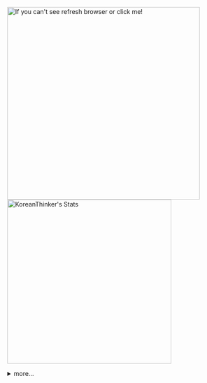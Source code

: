 <p  >
  <a target="_blank" href="https://github-readme-stats.vercel.app/api/wakatime?username=KoreanThinker&layout=compact&theme=dark&hide_border=true&langs_count=32" >
    <img width="440px"  src="https://github-readme-stats.vercel.app/api/wakatime?username=KoreanThinker&layout=compact&theme=dark&hide_border=true&langs_count=6" alt="If you can't see refresh browser or click me!" /> 
  </a>
    <img width="375px" src="https://github-readme-stats.vercel.app/api?username=KoreanThinker&theme=dark&hide_border=true&count_private=true" alt="KoreanThinker's Stats" />
</p>
<details>
<summary>more...</summary>
 
    
<!--START_SECTION:waka-->
**I'm a Night 🦉** 

```text
🌞 Morning    17 commits     ░░░░░░░░░░░░░░░░░░░░░░░░░   1.59% 
🌆 Daytime    358 commits    ████████░░░░░░░░░░░░░░░░░   33.4% 
🌃 Evening    609 commits    ██████████████░░░░░░░░░░░   56.81% 
🌙 Night      88 commits     ██░░░░░░░░░░░░░░░░░░░░░░░   8.21%

```
📅 **I'm Most Productive on Monday** 

```text
Monday       205 commits    ████░░░░░░░░░░░░░░░░░░░░░   19.12% 
Tuesday      170 commits    ████░░░░░░░░░░░░░░░░░░░░░   15.86% 
Wednesday    177 commits    ████░░░░░░░░░░░░░░░░░░░░░   16.51% 
Thursday     184 commits    ████░░░░░░░░░░░░░░░░░░░░░   17.16% 
Friday       141 commits    ███░░░░░░░░░░░░░░░░░░░░░░   13.15% 
Saturday     84 commits     ██░░░░░░░░░░░░░░░░░░░░░░░   7.84% 
Sunday       111 commits    ██░░░░░░░░░░░░░░░░░░░░░░░   10.35%

```


📊 **This Week I Spent My Time On** 

```text
⌚︎ Time Zone: Asia/Seoul

🐱‍💻 Projects: 
gilberto                 11 hrs 25 mins      ██████████████░░░░░░░░░░░   59.25% 
pires                    4 hrs 25 mins       █████░░░░░░░░░░░░░░░░░░░░   22.92% 
music-shorts             1 hr 46 mins        ██░░░░░░░░░░░░░░░░░░░░░░░   9.18% 
front                    59 mins             █░░░░░░░░░░░░░░░░░░░░░░░░   5.14% 
react-native-read-more   39 mins             ░░░░░░░░░░░░░░░░░░░░░░░░░   3.39%

```


 Last Updated on 03/01/2022
<!--END_SECTION:waka-->
</details>
